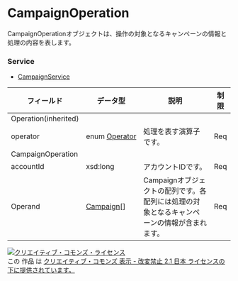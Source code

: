 # CampaignOperation
CampaignOperationオブジェクトは、操作の対象となるキャンペーンの情報と処理の内容を表します。
### Service
+ [CampaignService](../services/CampaignService.md)

| フィールド | データ型 | 説明 | 制限 | 
|---|---|---|---|
| Operation(inherited)||||
| operator| <span>enum </span><a href="./Operator.md"><span>Operator</span></a>| 処理を表す演算子です。| Req |
| CampaignOperation||||
| accountId| xsd:long| アカウントIDです。| Req |
| Operand| <a href="./Campaign.md">Campaign</a>[]| Campaignオブジェクトの配列です。各配列には処理の対象となるキャンペーンの情報が含まれます。| Req |
<a rel="license" href="http://creativecommons.org/licenses/by-nd/2.1/jp/"><img alt="クリエイティブ・コモンズ・ライセンス" style="border-width:0" src="https://i.creativecommons.org/l/by-nd/2.1/jp/88x31.png" /></a><br />この 作品 は <a rel="license" href="http://creativecommons.org/licenses/by-nd/2.1/jp/">クリエイティブ・コモンズ 表示 - 改変禁止 2.1 日本 ライセンスの下に提供されています。</a>
